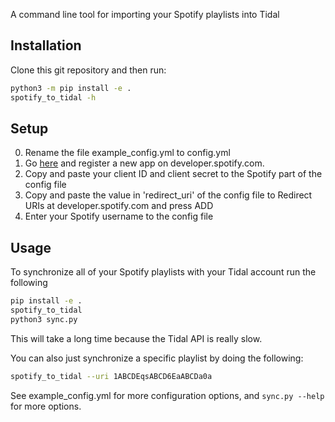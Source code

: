 A command line tool for importing your Spotify playlists into Tidal

Installation
-----------
Clone this git repository and then run:

```bash
python3 -m pip install -e .
spotify_to_tidal -h
```

Setup
-----
0. Rename the file example_config.yml to config.yml
0. Go [here](https://developer.spotify.com/documentation/general/guides/authorization/app-settings/) and register a new app on developer.spotify.com.
0. Copy and paste your client ID and client secret to the Spotify part of the config file
0. Copy and paste the value in 'redirect_uri' of the config file to Redirect URIs at developer.spotify.com and press ADD
0. Enter your Spotify username to the config file

Usage
----
To synchronize all of your Spotify playlists with your Tidal account run the following

```bash
pip install -e .
spotify_to_tidal
python3 sync.py
```

This will take a long time because the Tidal API is really slow.

You can also just synchronize a specific playlist by doing the following:

```bash
spotify_to_tidal --uri 1ABCDEqsABCD6EaABCDa0a
```

See example_config.yml for more configuration options, and `sync.py --help` for more options.
